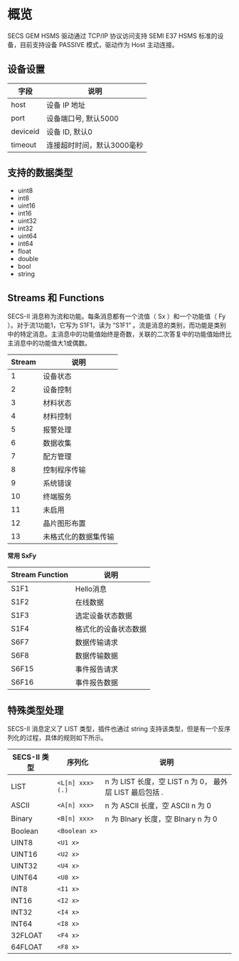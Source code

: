 # 概览

SECS GEM HSMS 驱动通过 TCP/IP 协议访问支持 SEMI E37 HSMS 标准的设备，目前支持设备 PASSIVE 模式，驱动作为 Host 主动连接。

## 设备设置

| 字段     | 说明                       |
| -------- | -------------------------- |
| host     | 设备 IP 地址               |
| port     | 设备端口号, 默认5000       |
| deviceid | 设备 ID, 默认0             |
| timeout  | 连接超时时间，默认3000毫秒 |

## 支持的数据类型

* uint8
* int8
* uint16
* int16
* uint32
* int32
* uint64
* int64
* float
* double
* bool
* string

## Streams 和 Functions

SECS-II 消息称为流和功能。每条消息都有一个流值（ Sx ）和一个功能值（ Fy ）。对于流1功能1，它写为 S1F1，读为 “S1F1” 。流是消息的类别，而功能是类别中的特定消息。主消息中的功能值始终是奇数，关联的二次答复中的功能值始终比主消息中的功能值大1或偶数。

| Stream | 说明                 |
| ------ | -------------------- |
| 1      | 设备状态             |
| 2      | 设备控制             |
| 3      | 材料状态             |
| 4      | 材料控制             |
| 5      | 报警处理             |
| 6      | 数据收集             |
| 7      | 配方管理             |
| 8      | 控制程序传输         |
| 9      | 系统错误             |
| 10     | 终端服务             |
| 11     | 未启用               |
| 12     | 晶片图形布置         |
| 13     | 未格式化的数据集传输 |


**常用 SxFy**

| Stream Function | 说明                 |
| --------------- | -------------------- |
| S1F1            | Hello消息            |
| S1F2            | 在线数据             |
| S1F3            | 选定设备状态数据     |
| S1F4            | 格式化的设备状态数据 |
| S6F7            | 数据传输请求         |
| S6F8            | 数据传输数据         |
| S6F15           | 事件报告请求         |
| S6F16           | 事件报告数据         |


## 特殊类型处理

SECS-II 消息定义了 LIST 类型，插件也通过 string 支持该类型，但是有一个反序列化的过程，具体的规则如下所示。

| SECS-II 类型 | 序列化          | 说明                                                      |
| ------------ | --------------- | --------------------------------------------------------- |
| LIST         | `<L[n] xxx>(.)` | n 为 LIST 长度，空 LIST n 为 0， 最外层 LIST 最后包括 *.* |
| ASCII        | `<A[n] xxx> `   | n 为 ASCII 长度，空 ASCII n 为 0                          |
| Binary       | `<B[n] xxx> `   | n 为 BInary 长度，空 BInary n 为 0                        |
| Boolean      | `<Boolean x> `  |                                                           |
| UINT8        | `<U1 x> `       |
| UINT16       | `<U2 x> `       |
| UINT32       | `<U4 x> `       |
| UINT64       | `<U8 x> `       |                                                           |
| INT8         | `<I1 x> `       |
| INT16        | `<I2 x> `       |
| INT32        | `<I4 x> `       |
| INT64        | `<I8 x> `       |                                                           |
| 32FLOAT      | `<F4 x> `       |
| 64FLOAT      | `<F8 x> `       |                                                           |